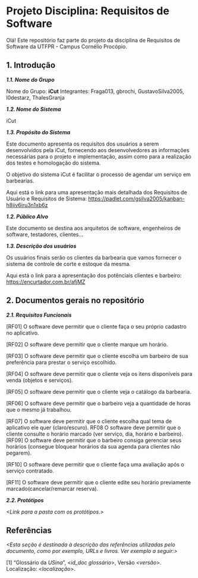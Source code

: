 
# Projeto Disciplina: Requisitos de Software

Olá! Este repositório faz parte do projeto da disciplina de Requisitos de Software da UTFPR - Campus Cornélio Procópio. 

## 1. Introdução

***1.1.  Nome do Grupo***

Nome do Grupo: **iCut**
Integrantes: Fraga013, gbrochi, GustavoSilva2005, l0destarz, ThalesGranja

***1.2.  Nome do Sistema***

iCut

***1.3.  Propósito do Sistema***

Este documento apresenta os requisitos dos usuários a serem desenvolvidos pela iCut, fornecendo aos desenvolvedores as informações necessárias para o projeto e implementação, assim como para a realização dos testes e homologação do sistema.

O objetivo do sistema iCut é facilitar o processo de agendar um serviço em barbearias.

Aqui está o link para uma apresentação mais detalhada dos Requisitos de Usuário e Requisitos de Sistema: https://padlet.com/gsilva2005/kanban-h8jiv6iru3n1xb6z

***1.2.  Público Alvo***

Este documento se destina aos arquitetos de software, engenheiros de software, testadores, clientes... 

***1.3. Descrição dos usuários***

Os usuários finais serão os clientes da barbearia que vamos fornecer o sistema de controle de corte e estoque da mesma.

Aqui está o link para a apresentação dos potênciais clientes e barbeiro: https://encurtador.com.br/afjMZ

## 2. Documentos gerais no repositório

***2.1. Requisitos Funcionais***

[RF01] O software deve permitir que o cliente faça o seu próprio cadastro no aplicativo.

[RF02] O software deve permitir que o cliente marque um horário.

[RF03] O software deve permitir que o cliente escolha um barbeiro de sua preferência para prestar o serviço escolhido.

[RF04] O software deve permitir que o cliente veja os itens disponíveis para venda (objetos e serviços).

[RF05] O software deve permitir que o cliente veja o catálogo da barbearia.

[RF06] O software deve permitir que o barbeiro veja a quantidade de horas que o mesmo já trabalhou.

[RF07] O software deve permitir que o cliente escolha qual tema de aplicativo ele quer (claro/escuro).
RF08 O software deve permitir que o cliente consulte o horário marcado (ver serviço, dia, horário e barbeiro).
[RF09] O software deve permitir que o barbeiro consiga gerenciar seus horários (consegue bloquear horários da sua agenda para clientes não pegarem).

[RF10] O software deve permitir que o cliente faça uma avaliação após o serviço contratado.

[RF11] O software deve permitir que o cliente edite seu horário previamente marcado(cancelar/remarcar reserva).

***2.2. Protótipos***

*<Link para a pasta com os protótipos.>*

## Referências

*<Esta seção é destinada à descrição das referências utilizadas pelo documento, como por exemplo, URLs e livros. Ver exemplo a seguir:>*

[1] “Glossário da _USina_”, <_id_doc glossário_>, Versão <_versão_>. Localização: <_localização_>.
